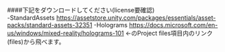 ﻿####下記をダウンロードしてください(license要確認)  
-StandardAssets https://assetstore.unity.com/packages/essentials/asset-packs/standard-assets-32351 
-Holograms https://docs.microsoft.com/en-us/windows/mixed-reality/holograms-101 ←のProject files項目内のリンク(files)から飛べます。
